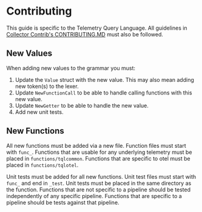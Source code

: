 # Contributing

This guide is specific to the Telemetry Query Language.  All guidelines in [Collector Contrib's CONTRIBUTING.MD](https://github.com/open-telemetry/opentelemetry-collector-contrib/blob/main/CONTRIBUTING.md) must also be followed.

## New Values

When adding new values to the grammar you must:

1. Update the `Value` struct with the new value.  This may also mean adding new token(s) to the lexer.
2. Update `NewFunctionCall` to be able to handle calling functions with this new value.
3. Update `NewGetter` to be able to handle the new value.
4. Add new unit tests.

## New Functions

All new functions must be added via a new file.  Function files must start with `func_`.  Functions that are usable for any underlying telemetry must be placed in `functions/tqlcommon`.  Functions that are specific to otel must be placed in `functions/tqlotel`.

Unit tests must be added for all new functions.  Unit test files must start with `func_` and end in `_test`.  Unit tests must be placed in the same directory as the function.  Functions that are not specific to a pipeline should be tested independently of any specific pipeline. Functions that are specific to a pipeline should be tests against that pipeline.